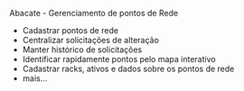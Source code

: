 Abacate - Gerenciamento de pontos de Rede

* Cadastrar pontos de rede
* Centralizar solicitações de alteração
* Manter histórico de solicitações
* Identificar rapidamente pontos pelo mapa interativo
* Cadastrar racks, ativos e dados sobre os pontos de rede
* mais...
